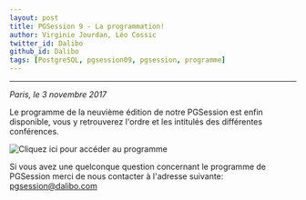 ```yaml
---
layout: post
title: PGSession 9 - La programmation!
author: Virginie Jourdan, Léo Cossic
twitter_id: Dalibo
github_id: Dalibo
tags: [PostgreSQL, pgsession09, pgsession, programme]
---
```


---
*Paris, le 3 novembre 2017*

Le programme de la neuvième édition de notre PGSession est enfin disponible, vous y retrouverez l'ordre et les intitulés des différentes conférences.

<!--MORE-->


![Cliquez ici pour accéder au programme](https://github.com/dalibo/blog/blob/gh-pages/Programme-PGSession9-1.png?raw=true)

Si vous avez une quelconque question concernant le programme de PGSession merci de nous contacter à l'adresse suivante: [pgsession@dalibo.com](mailto:pgsession@dalibo.com)
